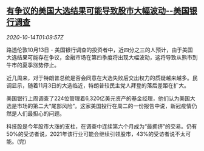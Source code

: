 <!--1602638597000-->
[有争议的美国大选结果可能导致股市大幅波动--美国银行调查](https://cn.reuters.com/article/markets-survey-bofa-1014-idCNKBS26Z03D)
------

<div><i>2020-10-14T01:09:57Z</i></div><p>路透伦敦10月13日 - 美国银行调查的投资者中，近四分之三的人预计，由于美国大选结果可能存在争议，金融市场在第四季度将出现大幅波动，这将导致从熊市到牛市的夏季涨势停止。</p><p>近几周来，对于特朗普总统是否会同意在大选失败后交出权力的质疑越来越多。民调显示，随着11月3日的大选临近，特朗普较民主党人拜登的落后差距在扩大。</p><p>美国银行上周调查了224位管理着6,320亿美元资产的基金经理，他们认为美国大选是市场的第二大“尾部风险”。这家美国投行在周二的一份报告中说，新冠疫情仍然是人们最担心的问题。</p><p>科技股是今年股市大涨的支柱，在调查中连续第六个月成为“最拥挤”的交易。仍有50%的受访者说，2021年该行业可能会继续引领股市，43%的受访者说不太可能。(完)</p>
